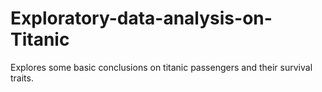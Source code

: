 # Exploratory-data-analysis-on-Titanic
Explores some basic conclusions on titanic passengers and their survival traits. 
